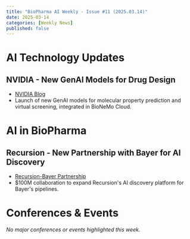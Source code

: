 ```yaml
---
title: "BioPharma AI Weekly - Issue #11 (2025.03.14)"
date: 2025-03-14
categories: [Weekly News]
published: false
---
```


# AI Technology Updates

## NVIDIA - New GenAI Models for Drug Design
- [NVIDIA Blog](https://blogs.nvidia.com)
- Launch of new GenAI models for molecular property prediction and virtual screening, integrated in BioNeMo Cloud.

# AI in BioPharma

## Recursion - New Partnership with Bayer for AI Discovery
- [Recursion-Bayer Partnership](https://recursion.com/news)
- $100M collaboration to expand Recursion's AI discovery platform for Bayer's pipelines.

# Conferences & Events

_No major conferences or events highlighted this week._

